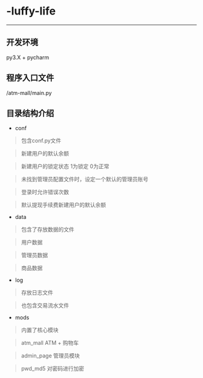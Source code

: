 # -luffy-life
***
## 开发环境
py3.X + pycharm
## 程序入口文件
/atm-mall/main.py
## 目录结构介绍
* conf
> 包含conf.py文件

> 新建用户的默认余额

> 新建用户的锁定状态 1为锁定 0为正常

> 未找到管理员配置文件时，设定一个默认的管理员账号

> 登录时允许错误次数

> 默认提现手续费新建用户的默认余额
* data
> 包含了存放数据的文件

> 用户数据

> 管理员数据

> 商品数据
* log
> 存放日志文件

> 也包含交易流水文件
* mods
> 内置了核心模块

> atm_mall    ATM + 购物车

> admin_page  管理员模块

> pwd_md5     对密码进行加密
